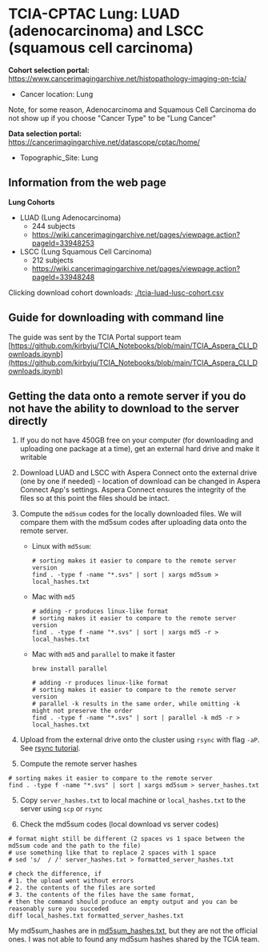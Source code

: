 
# TCIA-CPTAC Lung: LUAD (adenocarcinoma) and LSCC (squamous cell carcinoma)

**Cohort selection portal:** https://www.cancerimagingarchive.net/histopathology-imaging-on-tcia/
* Cancer location: Lung

Note, for some reason, Adenocarcinoma and Squamous Cell Carcinoma do not show up if you choose "Cancer Type" to be "Lung Cancer"


**Data selection portal:** https://cancerimagingarchive.net/datascope/cptac/home/
* Topographic_Site: Lung


## Information from the web page

**Lung Cohorts**
* LUAD (Lung Adenocarcinoma)
	* 244 subjects
	* https://wiki.cancerimagingarchive.net/pages/viewpage.action?pageId=33948253
* LSCC (Lung Squamous Cell Carcinoma)
	* 212 subjects
	* https://wiki.cancerimagingarchive.net/pages/viewpage.action?pageId=33948248

Clicking download cohort downloads: [./tcia-luad-lusc-cohort.csv](./tcia-luad-lusc-cohort.csv)

## Guide for downloading with command line

The guide was sent by the TCIA Portal support team
[https://github.com/kirbyju/TCIA_Notebooks/blob/main/TCIA_Aspera_CLI_Downloads.ipynb](https://github.com/kirbyju/TCIA_Notebooks/blob/main/TCIA_Aspera_CLI_Downloads.ipynb)

## Getting the data onto a remote server if you do not have the ability to download to the server directly

1. If you do not have 450GB free on your computer (for downloading and uploading one package at a time), get an external hard drive and make it writable
2. Download LUAD and LSCC with Aspera Connect onto the external drive (one by one if needed) - location of download can be changed in Aspera Connect App's settings. Aspera Connect ensures the integrity of the files so at this point the files should be intact.
3. Compute the `md5sum` codes for the locally downloaded files. We will compare them with the md5sum codes after uploading data onto the remote server.
    * Linux with `md5sum`: 
        ```shell
        # sorting makes it easier to compare to the remote server version
        find . -type f -name "*.svs" | sort | xargs md5sum > local_hashes.txt
        ```
    * Mac with `md5`
        ```shell
        # adding -r produces linux-like format
        # sorting makes it easier to compare to the remote server version
        find . -type f -name "*.svs" | sort | xargs md5 -r > local_hashes.txt
        ```
    * Mac with `md5` and `parallel` to make it faster
        ```shell
        brew install parallel

        # adding -r produces linux-like format
        # sorting makes it easier to compare to the remote server version
        # parallel -k results in the same order, while omitting -k might not preserve the order
        find . -type f -name "*.svs" | sort | parallel -k md5 -r > local_hashes.txt
        ```

3. Upload from the external drive onto the cluster using `rsync` with flag `-aP`. See [rsync tutorial](https://www.digitalocean.com/community/tutorials/how-to-use-rsync-to-sync-local-and-remote-directories).

4. Compute the remote server hashes
```shell
# sorting makes it easier to compare to the remote server
find . -type f -name "*.svs" | sort | xargs md5sum > server_hashes.txt
```

5. Copy `server_hashes.txt` to local machine or `local_hashes.txt` to the server using `scp` or `rsync`

4. Check the md5sum codes (local download vs server codes)
```
# format might still be different (2 spaces vs 1 space between the md5sum code and the path to the file)
# use something like that to replace 2 spaces with 1 space
# sed 's/  / /' server_hashes.txt > formatted_server_hashes.txt

# check the difference, if
# 1. the upload went without errors
# 2. the contents of the files are sorted 
# 3. the contents of the files have the same format, 
# then the command should produce an empty output and you can be reasonably sure you succeded
diff local_hashes.txt formatted_server_hashes.txt
```

My md5sum_hashes are in [md5sum_hashes.txt](./md5sum_hashes.txt), but they are not the official ones. I was not able to found any md5sum hashes shared by the TCIA team.
